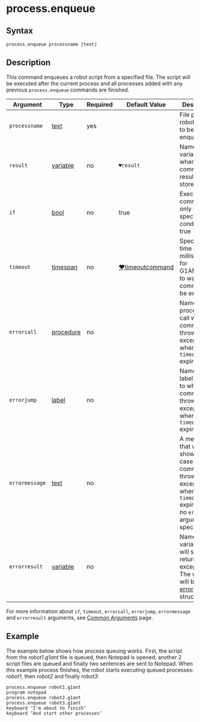 # process.enqueue

## Syntax

```G1ANT
process.enqueue processname ⟦text⟧
```

## Description

This command enqueues a robot script from a specified file. The script will be executed after the current process and all processes added with any previous `process.enqueue` commands are finished.

| Argument | Type | Required | Default Value | Description |
| -------- | ---- | -------- | ------------- | ----------- |
|`processname`| [text](](https://manual.g1ant.com/link/G1ANT.Language/G1ANT.Language/Structures/TextStructure.md)) | yes |  | File path to a robot script to be enqueued |
| `result`       | [variable](](https://manual.g1ant.com/link/G1ANT.Language/G1ANT.Language/Structures/VariableStructure.md)) | no       | `♥result`                                                   | Name of a variable where the command's result will be stored |
| `if`           | [bool](](https://manual.g1ant.com/link/G1ANT.Language/G1ANT.Language/Structures/BooleanStructure.md)) | no       | true                                                        | Executes the command only if a specified condition is true   |
| `timeout`      | [timespan](](https://manual.g1ant.com/link/G1ANT.Language/G1ANT.Language/Structures/TimeSpanStructure.md)) | no       | [♥timeoutcommand](](https://manual.g1ant.com/link/G1ANT.Language/G1ANT.Addon.Core/Variables/TimeoutCommandVariable.md)) | Specifies time in milliseconds for G1ANT.Robot to wait for the command to be executed |
| `errorcall`    | [procedure](](https://manual.g1ant.com/link/G1ANT.Language/G1ANT.Language/Structures/ProcedureStructure.md)) | no       |                                                             | Name of a procedure to call when the command throws an exception or when a given `timeout` expires |
| `errorjump`    | [label](](https://manual.g1ant.com/link/G1ANT.Language/G1ANT.Language/Structures/LabelStructure.md)) | no       |                                                             | Name of the label to jump to when the command throws an exception or when a given `timeout` expires |
| `errormessage` | [text](](https://manual.g1ant.com/link/G1ANT.Language/G1ANT.Language/Structures/TextStructure.md)) | no       |                                                             | A message that will be shown in case the command throws an exception or when a given `timeout` expires, and no `errorjump` argument is specified |
| `errorresult`  | [variable](](https://manual.g1ant.com/link/G1ANT.Language/G1ANT.Language/Structures/VariableStructure.md)) | no       |                                                             | Name of a variable that will store the returned exception. The variable will be of [error](](https://manual.g1ant.com/link/G1ANT.Language/G1ANT.Language/Structures/ErrorStructure.md)) structure  |

For more information about `if`, `timeout`, `errorcall`, `errorjump`, `errormessage` and `errorresult` arguments, see [Common Arguments](https://github.com/G1ANT-Robot/G1ANT.Manual/blob/develop/appendices/common-arguments.md) page.

## Example

The example below shows how process queuing works. First, the script from the *robot1.g1ant* file is queued, then Notepad is opened, another 2 script files are queued and finally two sentences are sent to Notepad. When this example process finishes, the robot starts executing queued processes: *robot1*, then *robot2* and finally *robot3*:

```G1ANT
process.enqueue robot1.g1ant
program notepad
process.enqueue robot2.g1ant
process.enqueue robot3.g1ant
keyboard ‴I'm about to finish‴
keyboard ‴And start other processes‴
```
